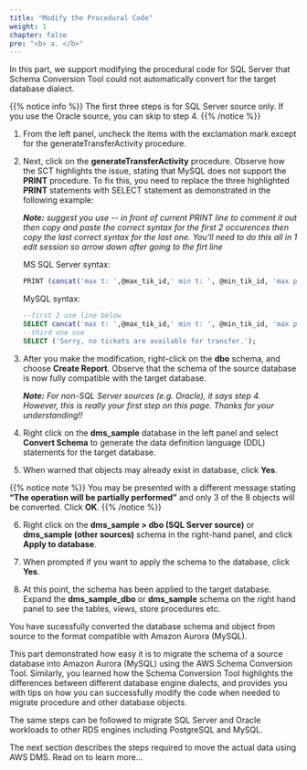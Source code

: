 ```yaml
---
title: "Modify the Procedural Code"
weight: 1
chapter: false
pre: "<b> a. </b>"
---
```


In this part, we support modifying the procedural code for SQL Server that Schema Conversion Tool could not automatically convert for the target database dialect.

{{% notice info %}}
The first three steps is for SQL Server source only. If you use the Oracle source, you can skip to step 4.
{{% /notice %}}

1. From the left panel, uncheck the items with the exclamation mark except for the generateTransferActivity procedure.

1. Next, click on the **generateTransferActivity** procedure. Observe how the SCT highlights the issue, stating that MySQL does not support the **PRINT** procedure. To fix this, you need to replace the three highlighted **PRINT** statements with SELECT statement as demonstrated in the following example: 

    _**Note:** suggest you use -- in front of current PRINT line to comment it out then copy and paste the correct syntax for the first 2 occurences then copy the last correct syntax for the last one. You'll need to do this all in 1 edit session so arrow down after going to the firt line_

    MS SQL Server syntax:

    ```sql
    PRINT (concat('max t: ',@max_tik_id,' min t: ', @min_tik_id, 'max p: ',@max_p_id,' min p: ', @min_p_id));
    ```

    MySQL syntax:

     ```sql
    --first 2 use line below
    SELECT concat('max t: ',@max_tik_id,' min t: ', @min_tik_id, 'max p: ',@max_p_id,' min p: ', @min_p_id); 
    --third one use 
    SELECT ('Sorry, no tickets are available for transfer.');
    ```

1. After you make the modification, right-click on the **dbo** schema, and choose **Create Report**. Observe that the schema of the source database is now fully compatible with the target database.

    _**Note:** For non-SQL Server sources (e.g. Oracle), it says step 4. However, this is really your first step on this page. Thanks for your understanding!!_

1. Right click on the **dms_sample** database in the left panel and select **Convert Schema** to generate the data definition language (DDL) statements for the target database.

1. When warned that objects may already exist in database, click **Yes**.

{{% notice note %}}
You may be presented with a different message stating **“The operation will be partially performed”** and only 3 of the 8 objects will be converted. Click **OK**.
{{% /notice %}}

6. Right click on the **dms_sample > dbo (SQL Server source)** or **dms_sample (other sources)** schema in the right-hand panel, and click **Apply to database**.

1. When prompted if you want to apply the schema to the database, click **Yes**.

1. At this point, the schema has been applied to the target database. Expand the **dms_sample_dbo** or **dms_sample** schema on the right hand panel to see the tables, views, store procedures etc.

You have sucessfully converted the database schema and object from source to the format compatible with Amazon Aurora (MySQL).

This part demonstrated how easy it is to migrate the schema of a source database into Amazon Aurora (MySQL) using the AWS Schema Conversion Tool. Similarly, you learned how the Schema Conversion Tool highlights the differences between different database engine dialects, and provides you with tips on how you can successfully modify the code when needed to migrate procedure and other database objects.

The same steps can be followed to migrate SQL Server and Oracle workloads to other RDS engines including PostgreSQL and MySQL.

The next section describes the steps required to move the actual data using AWS DMS. Read on to learn more...